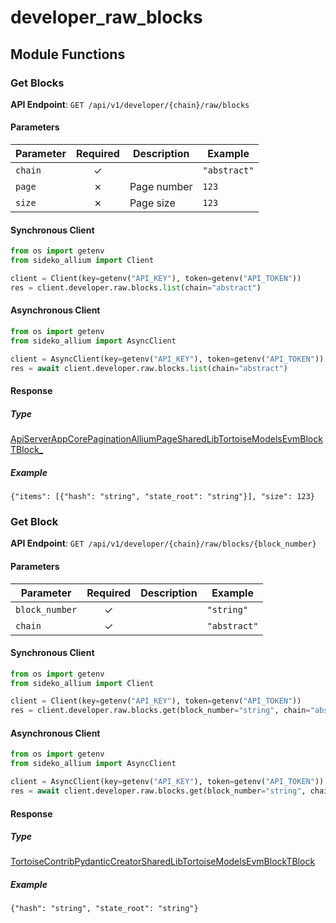 # developer_raw_blocks

## Module Functions
### Get Blocks <a name="list"></a>



**API Endpoint**: `GET /api/v1/developer/{chain}/raw/blocks`

#### Parameters

| Parameter | Required | Description | Example |
|-----------|:--------:|-------------|--------|
| `chain` | ✓ |  | `"abstract"` |
| `page` | ✗ | Page number | `123` |
| `size` | ✗ | Page size | `123` |

#### Synchronous Client

```python
from os import getenv
from sideko_allium import Client

client = Client(key=getenv("API_KEY"), token=getenv("API_TOKEN"))
res = client.developer.raw.blocks.list(chain="abstract")

```

#### Asynchronous Client

```python
from os import getenv
from sideko_allium import AsyncClient

client = AsyncClient(key=getenv("API_KEY"), token=getenv("API_TOKEN"))
res = await client.developer.raw.blocks.list(chain="abstract")

```

#### Response

##### Type
[ApiServerAppCorePaginationAlliumPageSharedLibTortoiseModelsEvmBlockTBlock_](/sideko_allium/types/models/api_server_app_core_pagination_allium_page_shared_lib_tortoise_models_evm_block_t_block_.py)

##### Example
`{"items": [{"hash": "string", "state_root": "string"}], "size": 123}`

### Get Block <a name="get"></a>



**API Endpoint**: `GET /api/v1/developer/{chain}/raw/blocks/{block_number}`

#### Parameters

| Parameter | Required | Description | Example |
|-----------|:--------:|-------------|--------|
| `block_number` | ✓ |  | `"string"` |
| `chain` | ✓ |  | `"abstract"` |

#### Synchronous Client

```python
from os import getenv
from sideko_allium import Client

client = Client(key=getenv("API_KEY"), token=getenv("API_TOKEN"))
res = client.developer.raw.blocks.get(block_number="string", chain="abstract")

```

#### Asynchronous Client

```python
from os import getenv
from sideko_allium import AsyncClient

client = AsyncClient(key=getenv("API_KEY"), token=getenv("API_TOKEN"))
res = await client.developer.raw.blocks.get(block_number="string", chain="abstract")

```

#### Response

##### Type
[TortoiseContribPydanticCreatorSharedLibTortoiseModelsEvmBlockTBlock](/sideko_allium/types/models/tortoise_contrib_pydantic_creator_shared_lib_tortoise_models_evm_block_t_block.py)

##### Example
`{"hash": "string", "state_root": "string"}`
<!-- CUSTOM DOCS START -->

<!-- CUSTOM DOCS END -->

